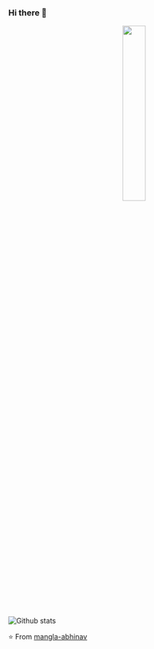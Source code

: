 ### Hi there 👋

<p align="center">
<img src="https://media.giphy.com/media/MeJgB3yMMwIaHmKD4z/giphy.gif" width="30%">
</p>

![Github stats](https://github-readme-stats.vercel.app/api?username=mangla-abhinav&show_icons=true&hide_border=true)

⭐️ From [mangla-abhinav](https://github.com/mangla-abhinav)
